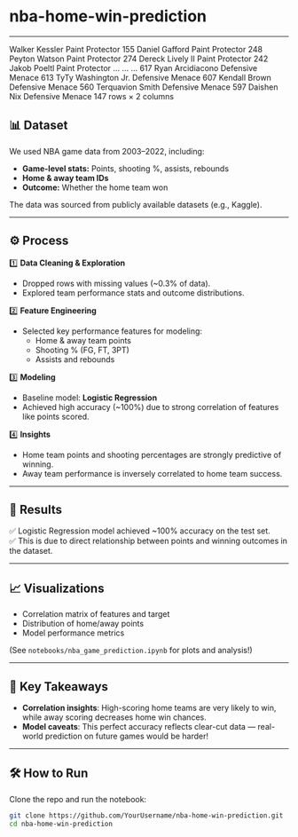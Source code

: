 # nba-home-win-prediction

---

Walker Kessler	Paint Protector
155	Daniel Gafford	Paint Protector
248	Peyton Watson	Paint Protector
274	Dereck Lively II	Paint Protector
242	Jakob Poeltl	Paint Protector
...	...	...
617	Ryan Arcidiacono	Defensive Menace
613	TyTy Washington Jr.	Defensive Menace
607	Kendall Brown	Defensive Menace
560	Terquavion Smith	Defensive Menace
597	Daishen Nix	Defensive Menace
147 rows × 2 columns


## 📊 Dataset

We used NBA game data from 2003–2022, including:  
- **Game-level stats:** Points, shooting %, assists, rebounds  
- **Home & away team IDs**  
- **Outcome:** Whether the home team won  

The data was sourced from publicly available datasets (e.g., Kaggle).

---

## ⚙️ Process

1️⃣ **Data Cleaning & Exploration**  
- Dropped rows with missing values (~0.3% of data).  
- Explored team performance stats and outcome distributions.

2️⃣ **Feature Engineering**  
- Selected key performance features for modeling:  
  - Home & away team points  
  - Shooting % (FG, FT, 3PT)  
  - Assists and rebounds

3️⃣ **Modeling**  
- Baseline model: **Logistic Regression**  
- Achieved high accuracy (~100%) due to strong correlation of features like points scored.

4️⃣ **Insights**  
- Home team points and shooting percentages are strongly predictive of winning.  
- Away team performance is inversely correlated to home team success.

---

## 🚀 Results

✅ Logistic Regression model achieved ~100% accuracy on the test set.  
✅ This is due to direct relationship between points and winning outcomes in the dataset.

---

## 📈 Visualizations

- Correlation matrix of features and target  
- Distribution of home/away points  
- Model performance metrics  

(See `notebooks/nba_game_prediction.ipynb` for plots and analysis!)

---

## 🌟 Key Takeaways

- **Correlation insights**: High-scoring home teams are very likely to win, while away scoring decreases home win chances.  
- **Model caveats**: This perfect accuracy reflects clear-cut data — real-world prediction on future games would be harder!

---

## 🛠️ How to Run

Clone the repo and run the notebook:

```bash
git clone https://github.com/YourUsername/nba-home-win-prediction.git
cd nba-home-win-prediction
